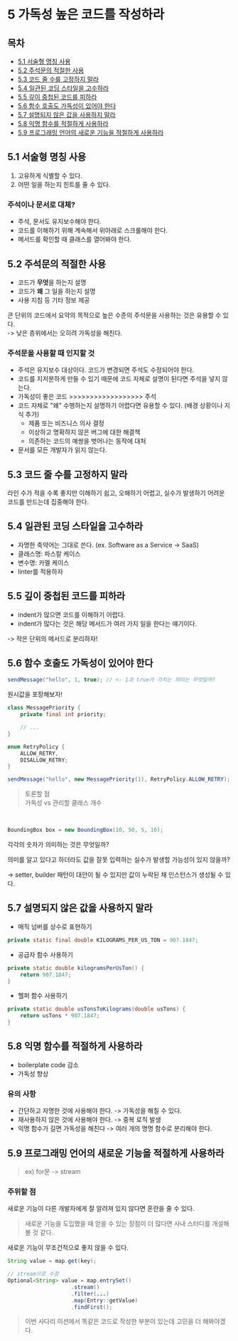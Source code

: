 # 5 가독성 높은 코드를 작성하라
## 목차
- [5.1 서술형 명칭 사용](#51-서술형-명칭-사용)
- [5.2 주석문의 적절한 사용](#52-주석문의-적절한-사용)
- [5.3 코드 줄 수를 고정하지 말라](#53-코드-줄-수를-고정하지-말라)
- [5.4 일관된 코딩 스타일을 고수하라](#54-일관된-코딩-스타일을-고수하라)
- [5.5 깊이 중첩된 코드를 피하라](#55-깊이-중첩된-코드를-피하라)
- [5.6 함수 호출도 가독성이 있어야 한다](#56-함수-호출도-가독성이-있어야-한다)
- [5.7 설명되지 않은 값을 사용하지 말라](#57-설명되지-않은-값을-사용하지-말라)
- [5.8 익명 함수를 적절하게 사용하라](#58-익명-함수를-적절하게-사용하라)
- [5.9 프로그래밍 언어의 새로운 기능을 적절하게 사용하라](#59-프로그래밍-언어의-새로운-기능을-적절하게-사용하라)

## 5.1 서술형 명칭 사용
1. 고유하게 식별할 수 있다.
2. 어떤 일을 하는지 힌트를 줄 수 있다.

### 주석이나 문서로 대체?
- 주석, 문서도 유지보수해야 한다.
- 코드를 이해하기 위해 계속해서 위아래로 스크롤해야 한다.
- 메서드를 확인할 때 클래스를 열어봐야 한다.

## 5.2 주석문의 적절한 사용
- 코드가 **무엇**을 하는지 설명
- 코드가 **왜** 그 일을 하는지 설명
- 사용 지침 등 기타 정보 제공

큰 단위의 코드에서 요약의 목적으로 높은 수준의 주석문을 사용하는 것은 유용할 수 있다. <br>
-> 낮은 층위에서는 오히려 가독성을 해친다.

### 주석문을 사용할 때 인지할 것
- 주석은 유지보수 대상이다. 코드가 변경되면 주석도 수정되어야 한다.
- 코드를 지저분하게 만들 수 있기 때문에 코드 자체로 설명이 된다면 주석을 넣지 않는다.
- 가독성이 좋은 코드 >>>>>>>>>>>>>>>>>> 주석
- 코드 자체로 "왜" 수행하는지 설명하기 어렵다면 유용할 수 있다. (배경 상황이나 지식 추가)
    - 제품 또는 비즈니스 의사 결정
    - 이상하고 명확하지 않은 버그에 대한 해결책
    - 의존하는 코드의 예쌍을 벗어나는 동작에 대처
- 문서를 모든 개발자가 읽지 않는다.

## 5.3 코드 줄 수를 고정하지 말라
라인 수가 적을 수록 좋지만 이해하기 쉽고, 오해하기 어렵고, 실수가 발생하기 어려운 코드를 만드는데 집중해야 한다.

## 5.4 일관된 코딩 스타일을 고수하라
- 자명한 축약어는 그대로 쓴다. (ex. Software as a Service -> SaaS)
- 클래스명: 파스칼 케이스
- 변수명: 카멜 케이스
- linter를 적용하자

## 5.5 깊이 중첩된 코드를 피하라
- indent가 많으면 코드를 이해하기 어렵다.
- indent가 많다는 것은 해당 메서드가 여러 가지 일을 한다는 얘기이다.

-> 작은 단위의 메서드로 분리하자!

## 5.6 함수 호출도 가독성이 있어야 한다
```java
sendMessage("hello", 1, true); // <- 1과 true가 가지는 의미는 무엇일까?
```
원시값을 포장해보자!

```java
class MessagePriority {
    private final int priority;

    // ...
}

enum RetryPolicy {
    ALLOW_RETRY,
    DISALLOW_RETRY;
}

sendMessage("hello", new MessagePriority(1), RetryPolicy.ALLOW_RETRY);
```

> 토론할 점 <br>
가독성 vs 관리할 클래스 개수

<br>

```java
BoundingBox box = new BoundingBox(10, 50, 5, 10);
```
각각의 숫자가 의미하는 것은 무엇일까?

의미를 알고 있다고 하더라도 값을 잘못 입력하는 실수가 발생할 가능성이 있지 않을까?

-> setter, builder 패턴이 대안이 될 수 있지만 값이 누락된 채 인스턴스가 생성될 수 있다.

## 5.7 설명되지 않은 값을 사용하지 말라
- 매직 넘버를 상수로 표현하기
```java
private static final double KILOGRAMS_PER_US_TON = 907.1847;
```
- 공급자 함수 사용하기
```java
private static double kilogramsPerUsTon() {
    return 907.1847;
}
```
- 헬퍼 함수 사용하기
```java
private static double usTonsToKilograms(double usTons) {
    return usTons * 907.1847;
}
```

## 5.8 익명 함수를 적절하게 사용하라
- boilerplate code 감소
- 가독성 향상

### 유의 사항
- 간단하고 자명한 것에 사용해야 한다. -> 가독성을 해칠 수 있다.
- 재사용하지 않은 것에 사용해야 한다. -> 중복 로직 발생
- 익명 함수가 길면 가독성을 해친다 -> 여러 개의 명명 함수로 분리해야 한다.

## 5.9 프로그래밍 언어의 새로운 기능을 적절하게 사용하라
> ex) for문 -> stream

### 주위할 점
새로운 기능이 다른 개발자에게 잘 알려져 있지 않다면 혼란을 줄 수 있다.
> 새로운 기능을 도입했을 때 얻을 수 있는 장점이 더 많다면 사내 스터디를 개설해볼 것 같다.

새로운 기능이 무조건적으로 좋지 않을 수 있다.
```java
String value = map.get(key);

// stream으로 수정
Optional<String> value = map.entrySet()
                    .stream()
                    .filter(...)
                    .map(Entry::getValue)
                    .findFirst();
```

> 이번 사다리 미션에서 똑같은 코드로 작성한 부분이 있는데 고민을 더 해봐야겠다.

